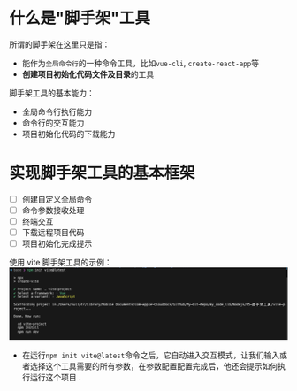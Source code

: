 # 什么是"脚手架"工具
所谓的脚手架在这里只是指：
- 能作为`全局命令行`的一种命令工具，比如`vue-cli`, `create-react-app`等
- **创建项目初始化代码文件及目录**的工具

脚手架工具的基本能力：
- 全局命令行执行能力
- 命令行的交互能力
- 项目初始化代码的下载能力

# 实现脚手架工具的基本框架
- [ ] 创建自定义全局命令
- [ ] 命令参数接收处理
- [ ] 终端交互
- [ ] 下载远程项目代码
- [ ] 项目初始化完成提示

使用 vite 脚手架工具的示例：
![](intro_images/vite创建项目示例.png)
- 在运行`npm init vite@latest`命令之后，它自动进入交互模式，让我们输入或者选择这个工具需要的所有参数，在参数配置配置完成后，他还会提示如何执行运行这个项目
.



